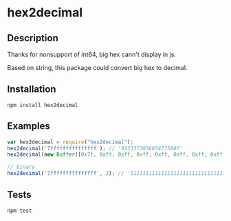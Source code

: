 # hex2decimal

## Description

Thanks for nonsupport of int64, big hex cann't display in js. 

Based on string, this package could convert big hex to decimal.

## Installation

```	
npm install hex2decimal
```

## Examples

```js	
var hex2decimal = require("hex2decimal");
hex2decimal('7fffffffffffffff'); // '9223372036854775807'
hex2decimal(new Buffer([0x7f, 0xff, 0xff, 0xff, 0xff, 0xff, 0xff, 0xff])); // '9223372036854775807'

// binary
hex2decimal('7fffffffffffffff', 2); // '111111111111111111111111111111111111111111111111111111111111111'
```

## Tests

```
npm test
```
